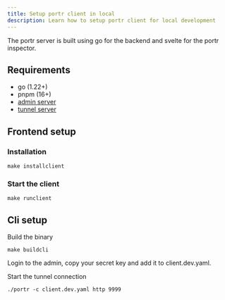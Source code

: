 ```yaml
---
title: Setup portr client in local
description: Learn how to setup portr client for local development
---
```


The portr server is built using go for the backend and svelte for the portr inspector.

## Requirements

- go (1.22+)
- pnpm (16+)
- [admin server](/local-development/admin/)
- [tunnel server](/local-development/tunnel-server/)

## Frontend setup

### Installation

```shell
make installclient
```

### Start the client

```shell
make runclient
```

## Cli setup

Build the binary

```shell
make buildcli
```

Login to the admin, copy your secret key and add it to client.dev.yaml.

Start the tunnel connection

```shell
./portr -c client.dev.yaml http 9999
```
